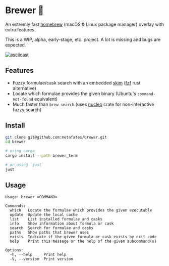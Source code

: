 # Brewer 🍺

An extremly fast [homebrew](https://brew.sh/) (macOS & Linux package manager)
overlay with extra features.

This is a WIP, alpha, early-stage, etc. project. A lot is missing and bugs are
expected.

[![asciicast](https://asciinema.org/a/xHsicw0FhBi0ehVJsuWxvtkWH.svg)](https://asciinema.org/a/xHsicw0FhBi0ehVJsuWxvtkWH)

## Features

- Fuzzy formulae/cask search with an embedded [skim] ([fzf] rust alternative)
- Locate which formulae provides the given binary (Ubuntu's `command-not-found`
  equivalent)
- Much faster than `brew search` (uses [nucleo] crate for non-interactive fuzzy
  search)

## Install

```bash
git clone git@github.com:metafates/brewer.git
cd brewer

# using cargo
cargo install --path brewer_term

# or using `just`
just
```

## Usage

```
Usage: brewer <COMMAND>

Commands:
  which   Locate the formulae which provides the given executable
  update  Update the local cache
  list    List installed formulae and casks
  info    Show information about formula or cask
  search  Search for formulae and casks
  paths   Show paths that brewer uses
  exists  Indicate if the given formula or cask exists by exit code
  help    Print this message or the help of the given subcommand(s)

Options:
  -h, --help     Print help
  -V, --version  Print version
```

[fzf]: https://github.com/junegunn/fzf
[nucleo]: https://github.com/helix-editor/nucleo
[skim]: https://github.com/lotabout/skim
